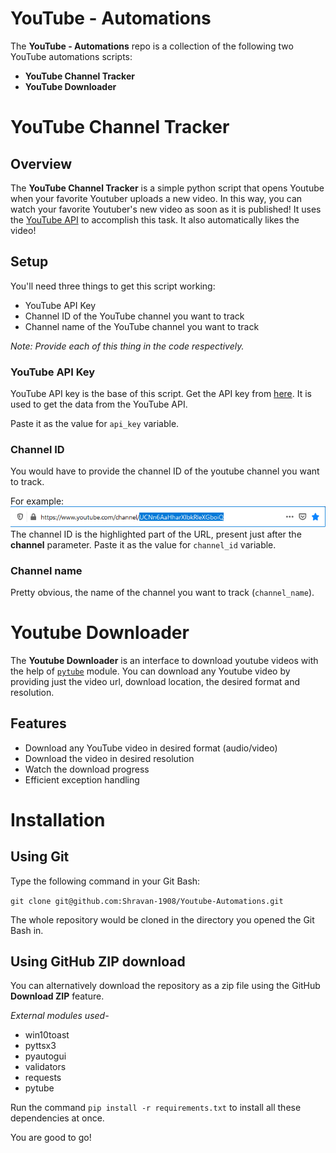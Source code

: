 # YouTube - Automations
The **YouTube - Automations** repo is a collection of the following two YouTube automations scripts:
* **YouTube Channel Tracker**
* **YouTube Downloader**


# YouTube Channel Tracker

## Overview

The **YouTube Channel Tracker** is a simple python script that opens Youtube when your favorite Youtuber uploads a new video. In this way, you can watch your favorite Youtuber's new video as soon as it is published! It uses the [YouTube API](https://console.developers.google.com/apis/api/youtube.googleapis.com) to accomplish this task. It also automatically likes the video!

## Setup
You'll need three things to get this script working:
* YouTube API Key
* Channel ID of the YouTube channel you want to track
* Channel name of the YouTube channel you want to track

*Note: Provide each of this thing in the code respectively.*

### YouTube API Key
YouTube API key is the base of this script. Get the API key from [here](https://console.developers.google.com/apis/api/youtube.googleapis.com). It is used to get the data from the YouTube API.

Paste it as the value for ```api_key``` variable.

### Channel ID
You would have to provide the channel ID of the youtube channel you want to track. 

For example:
![Channel ID](example.png)
The channel ID is the highlighted part of the URL, present just after the **channel** parameter.
Paste it as the value for ```channel_id``` variable.

### Channel name
Pretty obvious, the name of the channel you want to track (```channel_name```).


# Youtube Downloader
The **Youtube Downloader** is an interface to download youtube videos with the help of [```pytube```](https://github.com/nficano/pytube) module. You can download any Youtube video by providing just the video url, download location, the desired format and resolution.

## Features
* Download any YouTube video in desired format (audio/video)
* Download the video in desired resolution
* Watch the download progress
* Efficient exception handling

# Installation
## Using Git
Type the following command in your Git Bash:

```git clone git@github.com:Shravan-1908/Youtube-Automations.git```

The whole repository would be cloned in the directory you opened the Git Bash in.

## Using GitHub ZIP download
You can alternatively download the repository as a zip file using the GitHub **Download ZIP** feature. 

*External modules used-*
- win10toast 
- pyttsx3
- pyautogui
- validators
- requests
- pytube

Run the command ```pip install -r requirements.txt``` to install all these dependencies at once.

You are good to go!